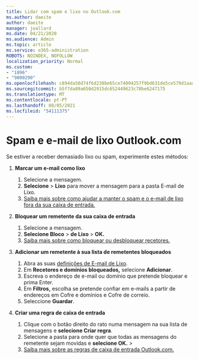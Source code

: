 ```yaml
---
title: Lidar com spam e lixo no Outlook.com
ms.author: daeite
author: daeite
manager: joallard
ms.date: 04/21/2020
ms.audience: Admin
ms.topic: article
ms.service: o365-administration
ROBOTS: NOINDEX, NOFOLLOW
localization_priority: Normal
ms.custom:
- "1896"
- "9000290"
ms.openlocfilehash: c894da50d74f6d238be65ce74094257f9bd631de5ce579d1aaa511292c2523e6
ms.sourcegitcommit: b5f7da89a650d2915dc652449623c78be6247175
ms.translationtype: MT
ms.contentlocale: pt-PT
ms.lasthandoff: 08/05/2021
ms.locfileid: "54111375"
---
```

# <a name="spam-and-junk-email-in-outlookcom"></a>Spam e e-mail de lixo Outlook.com

Se estiver a receber demasiado lixo ou spam, experimente estes métodos:

1. **Marcar um e-mail como lixo**
    1. Selecione a mensagem.
    1. **Selecione**  >  **Lixo** para mover a mensagem para a pasta E-mail de Lixo.
    1. [Saiba mais sobre como ajudar a manter o spam e o e-mail de lixo fora da sua caixa de entrada.](https://support.office.com/article/a3ece97b-82f8-4a5e-9ac3-e92fa6427ae4?wt.mc_id=Office_Outlook_com_Alchemy)

1. **Bloquear um remetente da sua caixa de entrada**
    1. Selecione a mensagem.
    1. **Selecione Bloco**  >  **de Lixo**  >  **OK.**
    1. [Saiba mais sobre como bloquear ou desbloquear recetores.](https://support.office.com/article/afba1c94-77bb-4f50-8b85-057cf52f4d5e?wt.mc_id=Office_Outlook_com_Alchemy)

1. **Adicionar um remetente à sua lista de remetentes bloqueados**
    1. Abra as suas [definições de E-mail de Lixo](https://outlook.live.com/mail/options/mail/junkEmail/blockedSendersAndDomainsV2).
    1. Em **Recetores e domínios bloqueados,** selecione **Adicionar**.
    1. Escreva o endereço de e-mail ou domínio que pretende bloquear e prima Enter.
    1. Em **Filtros,** escolha se pretende confiar em e-mails a partir de endereços em Cofre e domínios e Cofre de correio.
    1. Seleccione **Guardar**.

1. **Criar uma regra de caixa de entrada**
    1. Clique com o botão direito do rato numa mensagem na sua lista de mensagens e **selecione Criar regra**.
    1. Selecione a pasta para onde quer que todas as mensagens do remetente sejam movidas e **selecione OK.**  >  
    1. [Saiba mais sobre as regras de caixa de entrada Outlook.com.](https://support.office.com/article/4b094371-a5d7-49bd-8b1b-4e4896a7cc5d?wt.mc_id=Office_Outlook_com_Alchemy)
